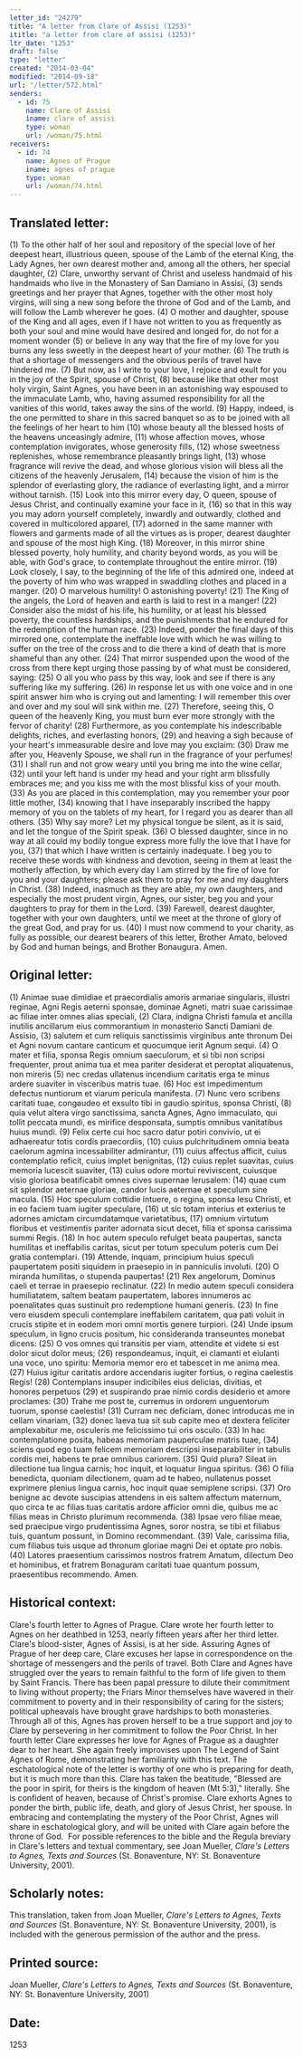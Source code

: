 ```yaml
---
letter_id: "24279"
title: "A letter from Clare of Assisi (1253)"
ititle: "a letter from clare of assisi (1253)"
ltr_date: "1253"
draft: false
type: "letter"
created: "2014-03-04"
modified: "2014-09-18"
url: "/letter/572.html"
senders:
  - id: 75
    name: Clare of Assisi
    iname: clare of assisi
    type: woman
    url: /woman/75.html
receivers:
  - id: 74
    name: Agnes of Prague
    iname: agnes of prague
    type: woman
    url: /woman/74.html
---
```

<h2> Translated letter:</h2>(1) To the other half of her soul and repository of the special love of her deepest heart, illustrious queen, spouse of the Lamb of the eternal King, the Lady Agnes, her own dearest mother and, among all the others, her special daughter, (2) Clare, unworthy servant of Christ and useless handmaid of his handmaids who live in the Monastery of San Damiano in Assisi, (3) sends greetings and her prayer that Agnes, together with the other most holy virgins, will sing a new song before the throne of God and of the Lamb, and will follow the Lamb wherever he goes.
(4) O mother and daughter, spouse of the King and all ages, even if I have not written to you as frequently as both your soul and mine would have desired and longed for, do not for a moment wonder (5) or believe in any way that the fire of my love for you burns any less sweetly in the deepest heart of your mother. (6) The truth is that a shortage of messengers and the obvious perils of travel have hindered me. (7) But now, as I write to your love, I rejoice and exult for you in the joy of the Spirit, spouse of Christ, (8) because like that other most holy virgin, Saint Agnes, you have been in an astonishing way espoused to the immaculate Lamb, who, having assumed responsibility for all the vanities of this world, takes away the sins of the world.
(9) Happy, indeed, is the one permitted to share
in this sacred banquet so as to be joined
with all the feelings of her heart to him
(10) whose beauty all the blessed hosts of the
heavens unceasingly admire,
(11) whose affection moves,
whose contemplation invigorates,
whose generosity fills,
(12) whose sweetness replenishes,
whose remembrance pleasantly brings light,
(13) whose fragrance will revive the dead,
and whose glorious vision will bless
all the citizens of the heavenly Jerusalem,
(14) because the vision of him is the splendor of
everlasting glory,
the radiance of everlasting light,
and a mirror without tarnish.
(15) Look into this mirror every day, O queen, spouse of Jesus Christ, and continually examine your face in it, (16) so that in this way you may adorn yourself completely, inwardly and outwardly, clothed and covered in multicolored apparel, (17) adorned in the same manner with flowers and garments made of all the virtues as is proper, dearest daughter and spouse of the most high King. (18) Moreover, in this mirror shine blessed poverty, holy humility, and charity beyond words, as you will be able, with God's grace, to contemplate throughout the entire mirror.
(19) Look closely, I say, to the beginning of the life of this admired one, indeed at the poverty of him who was wrapped in swaddling clothes and placed in a manger. (20) O marvelous humility! O astonishing poverty! (21) The King of the angels, the Lord of heaven and earth is laid to rest in a manger! (22) Consider also the midst of his life, his humility, or at least his blessed poverty, the countless hardships, and the punishments that he endured for the redemption of the human race. (23) Indeed, ponder the final days of this mirrored one, contemplate the ineffable love with which he was willing to suffer on the tree of the cross and to die there a kind of death that is more shameful than any other.
(24) That mirror suspended upon the wood of the cross from there kept urging those passing by of what must be considered, saying: (25) O all you who pass by this way, look and see if there is any suffering like my suffering. (26) In response let us with one voice and in one spirit answer him who is crying out and lamenting: I will remember this over and over and my soul will sink within me. (27) Therefore, seeing this, O queen of the heavenly King, you must burn ever more strongly with the fervor of charity!
(28) Furthermore, as you contemplate his indescribable delights, riches, and everlasting honors, (29) and heaving a sigh because of your heart's immeasurable desire and love may you exclaim:
(30) Draw me after you, Heavenly Spouse, we
shall run in the fragrance of your perfumes!
(31) I shall run and not grow weary until you
bring me into the wine cellar,
(32) until your left hand is under my head and
your right arm blissfully embraces me;
and you kiss me with the most blissful kiss
of your mouth.
(33) As you are placed in this contemplation, may you remember your poor little mother, (34) knowing that I have inseparably inscribed the happy memory of you on the tablets of my heart, for I regard you as dearer than all others.
(35) Why say more? Let my physical tongue be silent, as it is said, and let the tongue of the Spirit speak. (36) O blessed daughter, since in no way at all could my bodily tongue express more fully the love that I have for you, (37) that which I have written is certainly inadequate. I beg you to receive these words with kindness and devotion, seeing in them at least the motherly affection, by which every day I am stirred by the fire of love for you and your daughters; please ask them to pray for me and my daughters in Christ. (38) Indeed, inasmuch as they are able, my own daughters, and especially the most prudent virgin, Agnes, our sister, beg you and your daughters to pray for them in the Lord.
(39) Farewell, dearest daughter, together with your own daughters, until we meet at the throne of glory of the great God, and pray for us.
(40) I must now commend to your charity, as fully as possible, our dearest bearers of this letter, Brother Amato, beloved by God and human beings, and Brother Bonaugura. Amen.
<h2 class="mt-4"> Original letter:</h2>(1) Animae suae dimidiae et praecordialis amoris armariae singularis, illustri reginae, Agni Regis aeterni sponsae, dominae Agneti, matri suae carissimae ac filiae inter omnes alias speciali, (2) Clara, indigna Christi famula et ancilla inutilis ancillarum eius commorantium in monasterio Sancti Damiani de Assisio, (3) salutem et cum reliquis sanctissimis virginibus ante thronum Dei et Agni novum cantare canticum et quocumque ierit Agnum sequi.
(4) O mater et filia, sponsa Regis omnium saeculorum, et si tibi non scripsi frequenter, prout anima tua et mea pariter desiderat et peroptat aliquatenus, non mireris (5) nec credas ullatenus incendium caritatis erga te minus ardere suaviter in visceribus matris tuae. (6) Hoc est impedimentum defectus nuntiorum et viarum pericula manifesta. (7) Nunc vero scribens caritati tuae, congaudeo et exsulto tibi in gaudio spiritus, sponsa Christi, (8) quia velut altera virgo sanctissima, sancta Agnes, Agno immaculato, qui tollit peccata mundi, es mirifice desponsata, sumptis omnibus vanitatibus huius mundi.
(9) Felix certe
cui hoc sacro datur potiri convivio,
ut ei adhaereatur totis cordis praecordiis,
(10) cuius pulchritudinem
omnia beata caelorum agmina
incessabiliter admirantur,
(11) cuius affectus afficit,
cuius contemplatio reficit,
cuius implet benignitas,
(12) cuius replet suavitas,
cuius memoria lucescit suaviter,
(13) cuius odore mortui reviviscent,
cuiusque visio gloriosa beatificabit
omnes cives supernae Ierusalem:
(14) quae cum sit splendor aeternae gloriae,
candor lucis aeternae
et speculum sine macula.
(15) Hoc speculum cottidie intuere, o regina, sponsa Iesu Christi, et in eo faciem tuam iugiter speculare, (16) ut sic totam interius et exterius te adornes amictam circumdatamque varietatibus, (17) omnium virtutum floribus et vestimentis pariter adornata sicut decet, filia et sponsa carissima summi Regis. (18) In hoc autem speculo refulget beata paupertas, sancta humilitas et ineffabilis caritas, sicut per totum speculum poteris cum Dei gratia contemplari.
(19) Attende, inquam, principium huius speculi paupertatem positi siquidem in praesepio in in panniculis involuti. (20) O miranda humilitas, o stupenda paupertas! (21) Rex angelorum, Dominus caeli et terrae in praesepio reclinatur. (22) In medio autem speculi considera humiliatatem, saltem beatam paupertatem, labores innumeros ac poenalitates quas sustinuit pro redemptione humani generis. (23) In fine vero eiusdem
 speculi contemplare ineffabilem caritatem, qua pati voluit in crucis stipite et in eodem mori omni mortis genere turpiori.
(24) Unde ipsum speculum, in ligno crucis positum, hic consideranda transeuntes monebat dicens: (25) O vos omnes qui transitis per viam, attendite et videte si est dolor sicut dolor meus; (26) respondeamus, inquit, ei clamanti et eiulanti una voce, uno spiritu: Memoria memor ero et tabescet in me anima mea. (27) Huius igitur caritatis ardore accendaris iugiter fortius, o regina caelestis Regis!
(28) Contemplans insuper indicibiles eius delicias, divitias, et honores perpetuos (29) et suspirando prae nimio cordis desiderio et amore proclames:
(30) Trahe me post te,
curremus in ordorem unguentorum tuorum,
sponse caelestis!
(31) Curram nec deficiam,
donec introducas me in cellam vinariam,
(32) donec laeva tua sit sub capite meo
et dextera feliciter amplexabitur me,
osculeris me felicissimo tui oris osculo.
(33) In hac contemplatione posita, habeas memoriam pauperculae matris tuae, (34) sciens quod ego tuam felicem memoriam descripsi inseparabiliter in tabulis cordis mei, habens te prae omnibus cariorem.
(35) Quid plura? Sileat iin dilectione tua lingua carnis; hoc inquit, et loquatur lingua spiritus. (36) O filia benedicta, quoniam dilectionem, quam ad te habeo, nullatenus posset exprimere plenius lingua carnis, hoc inquit quae semiplene scripsi. (37) Oro benigne ac devote suscipias attendens in eis saltem affectum maternum, quo circa te ac filias tuas caritatis ardore afficior omni die, quibus me ac filias meas in Christo plurimum recommenda. (38) Ipsae vero filiae meae, sed praecipue virgo prudentissima Agnes, soror nostra, se tibi et filiabus tuis, quantum possunt, in Domino recommendant.
(39) Vale, carissima filia, cum filiabus tuis usque ad thronum gloriae magni Dei et optate pro nobis.
(40) Latores praesentium carissimos nostros fratrem Amatum, dilectum Deo et hominibus, et fratrem Bonaguram caritati tuae quantum possum, praesentibus recommendo. Amen.
<h2 class="mt-4"> Historical context:</h2><p>Clare's fourth letter to Agnes of Prague. Clare wrote her fourth letter to Agnes on her deathbed in 1253, nearly fifteen years after her third letter. Clare's blood-sister, Agnes of Assisi, is at her side. Assuring Agnes of Prague of her deep care, Clare excuses her lapse in correspondence on the shortage of messengers and the perils of travel. Both Clare and Agnes have struggled over the years to remain faithful to the form of life given to them by Saint Francis. There has been papal pressure to dilute their commitment to living without property; the Friars Minor themselves have wavered in their commitment to poverty and in their responsibility of caring for the sisters; political upheavals have brought grave hardships to both monasteries. Through all of this, Agnes has proven herself to be a true support and joy to Clare by persevering in her commitment to follow the Poor Christ. In her fourth letter Clare expresses her love for Agnes of Prague as a daughter dear to her heart. She again freely improvises upon The Legend of Saint Agnes of Rome, demonstrating her familiarity with this text. The eschatological note of the letter is worthy of one who is preparing for death, but it is much more than this. Clare has taken the beatitude, "Blessed are the poor in spirit, for theirs is the kingdom of heaven (Mt 5:3)," literally. She is confident of heaven, because of Christ's promise. Clare exhorts Agnes to ponder the birth, public life, death, and glory of Jesus Christ, her spouse. In embracing and contemplating the mystery of the Poor Christ, Agnes will share in eschatological glory, and will be united with Clare again before the throne of God. &nbsp;For possible references to the bible and the Regula breviary in Clare's letters and textual commentary, see Joan Mueller,<em> Clare's Letters to Agnes, Texts and Sources</em> (St. Bonaventure, NY: St. Bonaventure University, 2001).</p><h2 class="mt-4"> Scholarly notes:</h2><p>This translation, taken from Joan Mueller, <em>Clare's Letters to Agnes, Texts and Sources</em> (St. Bonaventure, NY: St. Bonaventure University, 2001), is included with the generous permission of the author and the press.</p><h2 class="mt-4"> Printed source:</h2><p>Joan Mueller, <em>Clare's Letters to Agnes, Texts and Sources</em> (St. Bonaventure, NY: St. Bonaventure University, 2001)</p><h2 class="mt-4"> Date:</h2>1253
